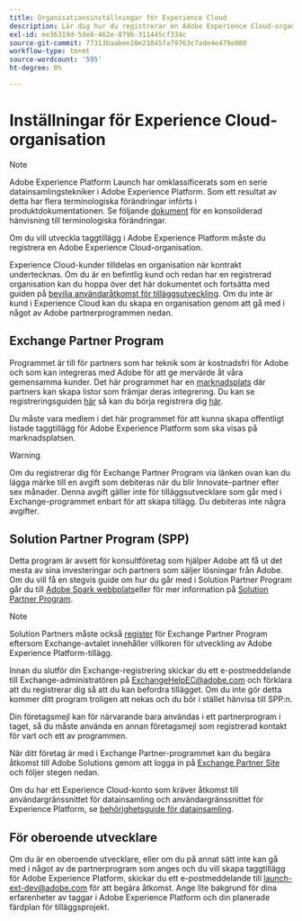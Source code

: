 ```yaml
---
title: Organisationsinställningar för Experience Cloud
description: Lär dig hur du registrerar en Adobe Experience Cloud-organisation för att börja utveckla tillägg för Adobe Experience Platform.
exl-id: ee36319d-5de8-462e-879b-311445cf334c
source-git-commit: 77313baabee10e21845fa79763c7ade4e479e080
workflow-type: tm+mt
source-wordcount: '595'
ht-degree: 0%

---
```


# Inställningar för Experience Cloud-organisation

>[!NOTE]
>
>Adobe Experience Platform Launch har omklassificerats som en serie datainsamlingstekniker i Adobe Experience Platform. Som ett resultat av detta har flera terminologiska förändringar införts i produktdokumentationen. Se följande [dokument](../../term-updates.md) för en konsoliderad hänvisning till terminologiska förändringar.

Om du vill utveckla taggtillägg i Adobe Experience Platform måste du registrera en Adobe Experience Cloud-organisation.

Experience Cloud-kunder tilldelas en organisation när kontrakt undertecknas. Om du är en befintlig kund och redan har en registrerad organisation kan du hoppa över det här dokumentet och fortsätta med guiden på [bevilja användaråtkomst för tilläggsutveckling](./access.md). Om du inte är kund i Experience Cloud kan du skapa en organisation genom att gå med i något av Adobe partnerprogrammen nedan.

## Exchange Partner Program

Programmet är till för partners som har teknik som är kostnadsfri för Adobe och som kan integreras med Adobe för att ge mervärde åt våra gemensamma kunder. Det här programmet har en [marknadsplats](https://www.adobeexchange.com/experiencecloud.html) där partners kan skapa listor som främjar deras integrering. Du kan se registreringsguiden [här](https://partners.adobe.com/exchangeprogram/experiencecloud/reg-guide.html) så kan du börja registrera dig [här](https://partners.adobe.com/exchangeprogram/experiencecloud/prereg.html).

Du måste vara medlem i det här programmet för att kunna skapa offentligt listade taggtillägg för Adobe Experience Platform som ska visas på marknadsplatsen.

>[!WARNING]
>
>Om du registrerar dig för Exchange Partner Program via länken ovan kan du lägga märke till en avgift som debiteras när du blir Innovate-partner efter sex månader. Denna avgift gäller inte för tilläggsutvecklare som går med i Exchange-programmet enbart för att skapa tillägg. Du debiteras inte några avgifter.

## Solution Partner Program (SPP)

Detta program är avsett för konsultföretag som hjälper Adobe att få ut det mesta av sina investeringar och partners som säljer lösningar från Adobe. Om du vill få en stegvis guide om hur du går med i Solution Partner Program går du till [Adobe Spark webbplats](https://spark.adobe.com/page/7PKZzIJJjkcDd/)eller för mer information på [Solution Partner Program](https://solutionpartners.adobe.com/home.html).

>[!NOTE]
>
>Solution Partners måste också [register](https://partners.adobe.com/exchangeprogram/experiencecloud/prereg.html) för Exchange Partner Program eftersom Exchange-avtalet innehåller villkoren för utveckling av Adobe Experience Platform-tillägg.
>
>Innan du slutför din Exchange-registrering skickar du ett e-postmeddelande till Exchange-administratören på <ExchangeHelpEC@adobe.com> och förklara att du registrerar dig så att du kan befordra tillägget. Om du inte gör detta kommer ditt program troligen att nekas och du bör i stället hänvisa till SPP:n.
>
>Din företagsmejl kan för närvarande bara användas i ett partnerprogram i taget, så du måste använda en annan företagsmejl som registrerad kontakt för vart och ett av programmen.

När ditt företag är med i Exchange Partner-programmet kan du begära åtkomst till Adobe Solutions genom att logga in på [Exchange Partner Site](https://partners.adobe.com/exchangeprogram/experiencecloud) och följer stegen nedan.

Om du har ett Experience Cloud-konto som kräver åtkomst till användargränssnittet för datainsamling och användargränssnittet för Experience Platform, se [behörighetsguide för datainsamling](../../../collection/permissions.md).

## För oberoende utvecklare

Om du är en oberoende utvecklare, eller om du på annat sätt inte kan gå med i något av de partnerprogram som anges och du vill skapa taggtillägg för Adobe Experience Platform, skickar du ett e-postmeddelande till launch-ext-dev@adobe.com för att begära åtkomst. Ange lite bakgrund för dina erfarenheter av taggar i Adobe Experience Platform och din planerade färdplan för tilläggsprojekt.
